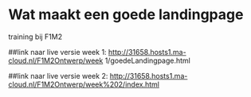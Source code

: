 # Wat maakt een goede landingpage
training bij F1M2


##link naar live versie week 1: http://31658.hosts1.ma-cloud.nl/F1M2Ontwerp/week 1/goedeLandingpage.html

##link naar live versie week 2: http://31658.hosts1.ma-cloud.nl/F1M2Ontwerp/week%202/index.html